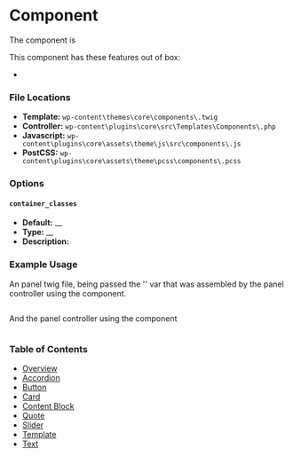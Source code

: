 #   Component

The  component is  

This component has these features out of box:  

* 

### File Locations

* **Template:** `wp-content\themes\core\components\.twig`
* **Controller:** `wp-content\plugins\core\src\Templates\Components\.php`
* **Javascript:** `wp-content\plugins\core\assets\theme\js\src\components\.js`
* **PostCSS:** `wp-content\plugins\core\assets\theme\pcss\components\.pcss`

### Options

#### `container_classes` 
* **Default:** __ 
* **Type:** __ 
* **Description:** 

### Example Usage

An  panel twig file, being passed the '' var that was assembled by the panel controller using the  component.

```twig

```

And the panel controller using the  component

```php


```

### Table of Contents

* [Overview](/docs/theme/components/README.md)
* [Accordion](/docs/theme/components/accordion.md)
* [Button](/docs/theme/components/button.md)
* [Card](/docs/theme/components/card.md)
* [Content Block](/docs/theme/components/content_block.md)
* [Quote](/docs/theme/components/quote.md)
* [Slider](/docs/theme/components/slider.md)
* [Template](/docs/theme/components/template.md)
* [Text](/docs/theme/components/text.md)
